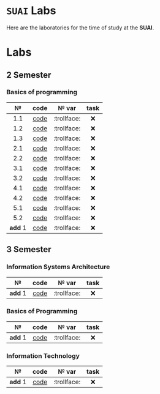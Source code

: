 # `SUAI` Labs
Here are the laboratories for the time of study at the __SUAI__.
# Labs

## 2 Semester
### Basics of programming
| № | code | № var | task |
| :---: | :---: | :---: | :---: |
| 1.1 | [code](OP/2семестр_доп_задание1/source_code.cpp) |:trollface:| :x: |
| 1.2 | [code](OP/2семестр_доп_задание1/source_code.cpp) |:trollface:| :x: |
| 1.3 | [code](OP/2семестр_доп_задание1/source_code.cpp) |:trollface:| :x: |
| 2.1 | [code](OP/2семестр_доп_задание1/source_code.cpp) |:trollface:| :x: |
| 2.2 | [code](OP/2семестр_доп_задание1/source_code.cpp) |:trollface:| :x: |
| 3.1 | [code](OP/2семестр_доп_задание1/source_code.cpp) |:trollface:| :x: |
| 3.2 | [code](OP/2семестр_доп_задание1/source_code.cpp) |:trollface:| :x: |
| 4.1 | [code](OP/2семестр_доп_задание1/source_code.cpp) |:trollface:| :x: |
| 4.2 | [code](OP/2семестр_доп_задание1/source_code.cpp) |:trollface:| :x: |
| 5.1 | [code](OP/2семестр_доп_задание1/source_code.cpp) |:trollface:| :x: |
| 5.2 | [code](OP/2семестр_доп_задание1/source_code.cpp) |:trollface:| :x: |
| __add__ 1 | [code](OP/2семестр_доп_задание1/source_code.cpp) |:trollface:| :x: |
## 3 Semester
### Information Systems Architecture
| № | code | № var | task |
| :---: | :---: | :---: | :---: |
| __add__ 1 | [code](OP/2семестр_доп_задание1/source_code.cpp) |:trollface:| :x: |
### Basics of Programming
| № | code | № var | task |
| :---: | :---: | :---: | :---: |
| __add__ 1 | [code](OP/2семестр_доп_задание1/source_code.cpp) |:trollface:| :x: |
### Information Technology
| № | code | № var | task |
| :---: | :---: | :---: | :---: |
| __add__ 1 | [code](OP/2семестр_доп_задание1/source_code.cpp) |:trollface:| :x: |
